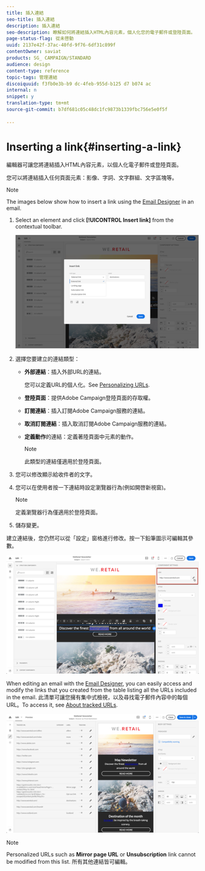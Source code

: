 ```yaml
---
title: 插入連結
seo-title: 插入連結
description: 插入連結
seo-description: 瞭解如何將連結插入HTML內容元素，個人化您的電子郵件或登陸頁面。
page-status-flag: 從未啓動
uuid: 2137e42f-37ac-40fd-9f76-6df31c899f
contentOwner: saviat
products: SG_ CAMPAIGN/STANDARD
audience: design
content-type: reference
topic-tags: 管理連結
discoiquuid: f3fb0e3b-b9 dc-4feb-955d-b125 d7 b074 ac
internal: n
snippet: y
translation-type: tm+mt
source-git-commit: b7df681c05c48dc1fc9873b1339fbc756e5e0f5f

---
```



# Inserting a link{#inserting-a-link}

編輯器可讓您將連結插入HTML內容元素，以個人化電子郵件或登陸頁面。

您可以將連結插入任何頁面元素：影像、字詞、文字群組、文字區塊等。

>[!NOTE]
>
>The images below show how to insert a link using the [Email Designer](../../designing/using/about-email-content-design.md#about-the-email-designer) in an email.

1. Select an element and click **[!UICONTROL Insert link]** from the contextual toolbar.

   ![](assets/des_insert_link.png)

1. 選擇您要建立的連結類型：

   * **外部連結**：插入外部URL的連結。

      您可以定義URL的個人化。See [Personalizing URLs](../../designing/using/personalizing-urls.md).

   * **登陸頁面**：提供Adobe Campaign登陸頁面的存取權。
   * **訂閱連結**：插入訂閱Adobe Campaign服務的連結。
   * **取消訂閱連結**：插入取消訂閱Adobe Campaign服務的連結。
   * **定義動作**&#x200B;的連結：定義著陸頁面中元素的動作。

      >[!NOTE]
      >
      >此類型的連結僅適用於登陸頁面。

1. 您可以修改顯示給收件者的文字。
1. 您可以在使用者按一下連結時設定瀏覽器行為(例如開啓新視窗)。

   >[!NOTE]
   >
   >定義瀏覽器行為僅適用於登陸頁面。

1. 儲存變更。

建立連結後，您仍然可以從「設定」窗格進行修改。按一下鉛筆圖示可編輯其參數。

![](assets/des_link_edit.png)

When editing an email with the [Email Designer](../../designing/using/about-email-content-design.md#about-the-email-designer), you can easily access and modify the links that you created from the table listing all the URLs included in the email. 此清單可讓您擁有集中式檢視，以及尋找電子郵件內容中的每個URL。To access it, see [About tracked URLs](../../designing/using/about-tracked-urls.md).

![](assets/des_link_list.png)

>[!NOTE]
>
>Personalized URLs such as **Mirror page URL** or **Unsubscription** link cannot be modified from this list. 所有其他連結皆可編輯。

